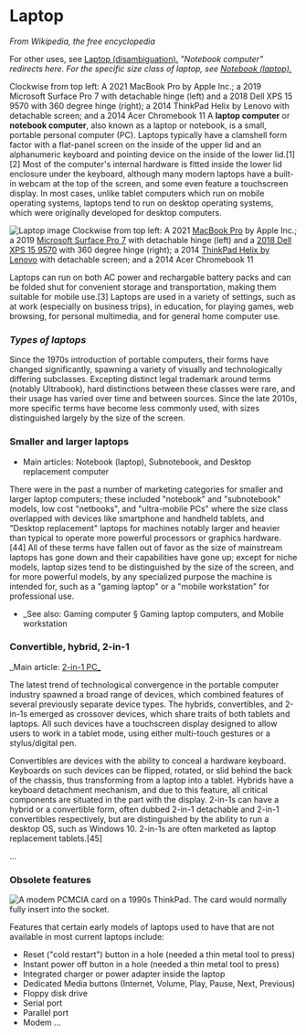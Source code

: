 # Laptop

_From Wikipedia, the free encyclopedia_

For other uses, see [Laptop (disambiguation).]()
_"Notebook computer" redirects here. For the specific size class of laptop, see [Notebook (laptop).]()_

Clockwise from top left: A 2021 MacBook Pro by Apple Inc.; a 2019 Microsoft Surface Pro 7 with detachable hinge (left) and a 2018 Dell XPS 15 9570 with 360 degree hinge (right); a 2014 ThinkPad Helix by Lenovo with detachable screen; and a 2014 Acer Chromebook 11
A **laptop computer** or **notebook computer**, also known as a laptop or notebook, is a small, portable personal computer (PC). Laptops typically have a clamshell form factor with a flat-panel screen on the inside of the upper lid and an alphanumeric keyboard and pointing device on the inside of the lower lid.[1][2] Most of the computer's internal hardware is fitted inside the lower lid enclosure under the keyboard, although many modern laptops have a built-in webcam at the top of the screen, and some even feature a touchscreen display. In most cases, unlike tablet computers which run on mobile operating systems, laptops tend to run on desktop operating systems, which were originally developed for desktop computers.

![Laptop image](https://upload.wikimedia.org/wikipedia/commons/thumb/6/68/Laptop_collage.jpg/1280px-Laptop_collage.jpg) Clockwise from top left: A 2021 [MacBook Pro]() by Apple Inc.; a 2019 [Microsoft Surface Pro 7]() with detachable hinge (left) and a [2018 Dell XPS 15 9570]() with 360 degree hinge (right); a 2014 [ThinkPad Helix by Lenovo]() with detachable screen; and a 2014 Acer Chromebook 11


Laptops can run on both AC power and rechargable battery packs and can be folded shut for convenient storage and transportation, making them suitable for mobile use.[3] Laptops are used in a variety of settings, such as at work (especially on business trips), in education, for playing games, web browsing, for personal multimedia, and for general home computer use.

### _Types of laptops_



Since the 1970s introduction of portable computers, their forms have changed significantly, spawning a variety of visually and technologically differing subclasses. Excepting distinct legal trademark around terms (notably Ultrabook), hard distinctions between these classes were rare, and their usage has varied over time and between sources. Since the late 2010s, more specific terms have become less commonly used, with sizes distinguished largely by the size of the screen.

### **Smaller and larger laptops** ###

* Main articles: Notebook (laptop), Subnotebook, and Desktop replacement computer

There were in the past a number of marketing categories for smaller and larger laptop computers; these included "notebook" and "subnotebook" models, low cost "netbooks", and "ultra-mobile PCs" where the size class overlapped with devices like smartphone and handheld tablets, and "Desktop replacement" laptops for machines notably larger and heavier than typical to operate more powerful processors or graphics hardware.[44] All of these terms have fallen out of favor as the size of mainstream laptops has gone down and their capabilities have gone up; except for niche models, laptop sizes tend to be distinguished by the size of the screen, and for more powerful models, by any specialized purpose the machine is intended for, such as a "gaming laptop" or a "mobile workstation" for professional use.

* _See also: Gaming computer § Gaming laptop computers, and Mobile workstation
### Convertible, hybrid, 2-in-1 ###

_Main article: [2-in-1 PC_]()

The latest trend of technological convergence in the portable computer industry spawned a broad range of devices, which combined features of several previously separate device types. The hybrids, convertibles, and 2-in-1s emerged as crossover devices, which share traits of both tablets and laptops. All such devices have a touchscreen display designed to allow users to work in a tablet mode, using either multi-touch gestures or a stylus/digital pen.

Convertibles are devices with the ability to conceal a hardware keyboard. Keyboards on such devices can be flipped, rotated, or slid behind the back of the chassis, thus transforming from a laptop into a tablet. Hybrids have a keyboard detachment mechanism, and due to this feature, all critical components are situated in the part with the display. 2-in-1s can have a hybrid or a convertible form, often dubbed 2-in-1 detachable and 2-in-1 convertibles respectively, but are distinguished by the ability to run a desktop OS, such as Windows 10. 2-in-1s are often marketed as laptop replacement tablets.[45]

...

### Obsolete features ###

![A modem PCMCIA card on a 1990s ThinkPad. The card would normally fully insert into the socket.](https://upload.wikimedia.org/wikipedia/commons/thumb/b/b5/3Com_modem_-_Ethernet_PCMCIA_in_IBM_9547.jpg/1024px-3Com_modem_-_Ethernet_PCMCIA_in_IBM_9547.jpg)

Features that certain early models of laptops used to have that are not available in most current laptops include:

* Reset ("cold restart") button in a hole (needed a thin metal tool to press)
* Instant power off button in a hole (needed a thin metal tool to press)
* Integrated charger or power adapter inside the laptop
* Dedicated Media buttons (Internet, Volume, Play, Pause, Next, Previous)
* Floppy disk drive
* Serial port
* Parallel port
* Modem
...
